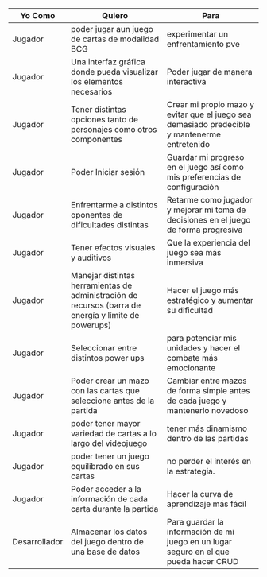 | Yo Como      |    Quiero    | Para      |
|--------------|--------------|--------------|
| Jugador      |poder jugar aun juego de cartas de modalidad BCG      | experimentar un enfrentamiento pve     |
| Jugador      | Una interfaz gráfica donde pueda visualizar los elementos necesarios     | Poder jugar de manera interactiva|
| Jugador      | Tener distintas opciones tanto de personajes como otros componentes       | Crear mi propio mazo y evitar que el juego sea demasiado predecible y mantenerme entretenido|
|  Jugador     | Poder Iniciar sesión| Guardar mi progreso en el juego así como mis preferencias de configuración  |
|Jugador       | Enfrentarme a distintos oponentes de dificultades distintas |Retarme como jugador y mejorar mi toma de decisiones en el juego de forma progresiva|
|Jugador |Tener efectos visuales y auditivos|Que la experiencia del juego sea más inmersiva|
|Jugador|Manejar distintas herramientas de administración de recursos (barra de energía y límite de powerups)| Hacer el juego más estratégico y aumentar su dificultad|
|Jugador|Seleccionar entre distintos power ups |para potenciar mis unidades y hacer el combate más emocionante|
|Jugador|Poder crear un mazo con las cartas que seleccione antes de la partida|Cambiar entre mazos de forma simple antes de cada juego y mantenerlo novedoso|
|Jugador|poder tener mayor variedad de cartas a lo largo del videojuego|tener más dinamismo dentro de las partidas|
|Jugador|poder tener un juego equilibrado en sus cartas|no perder el interés en la estrategia.|
|Jugador|Poder acceder a la información de cada carta durante la partida|Hacer la curva de aprendizaje más fácil|
|Desarrollador|Almacenar los datos del juego dentro de una base de datos|Para guardar la información de mi juego en un lugar seguro en el que pueda hacer CRUD|


